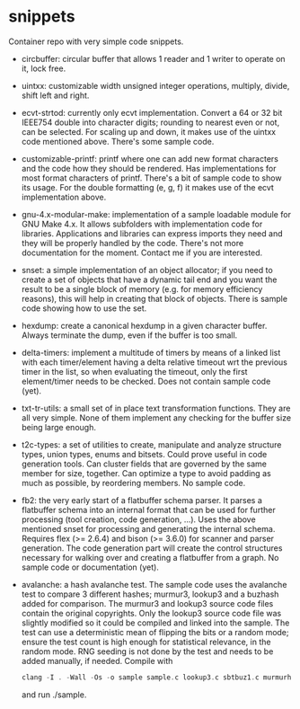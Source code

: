 # snippets
Container repo with very simple code snippets.

* circbuffer: circular buffer that allows 1 reader and 1 writer to operate
  on it, lock free.

* uintxx: customizable width unsigned integer operations, multiply, divide,
  shift left and right.

* ecvt-strtod: currently only ecvt implementation. Convert a 64 or 32 bit IEEE754
  double into character digits; rounding to nearest even or not, can be
  selected. For scaling up and down, it makes use of the uintxx code
  mentioned above. There's some sample code.

* customizable-printf: printf where one can add new format characters and
  the code how they should be rendered. Has implementations for most format
  characters of printf. There's a bit of sample code to show its usage. For
  the double formatting (e, g, f) it makes use of the ecvt implementation
  above.

* gnu-4.x-modular-make: implementation of a sample loadable module for GNU
  Make 4.x. It allows subfolders with implementation code for libraries.
  Applications and libraries can express imports they need and they will be
  properly handled by the code. There's not more documentation for the
  moment. Contact me if you are interested.

* snset: a simple implementation of an object allocator; if you need to
  create a set of objects that have a dynamic tail end and you want
  the result to be a single block of memory (e.g. for memory efficiency reasons),
  this will help in creating that block of objects. There is sample
  code showing how to use the set.

* hexdump: create a canonical hexdump in a given character buffer. Always
  terminate the dump, even if the buffer is too small.

* delta-timers: implement a multitude of timers by means of a linked list
  with each timer/element having a delta relative timeout wrt the previous timer
  in the list, so when evaluating the timeout, only the first element/timer needs
  to be checked. Does not contain sample code (yet).

* txt-tr-utils: a small set of in place text transformation functions. They
  are all very simple. None of them implement any checking for the buffer
  size being large enough.

* t2c-types: a set of utilities to create, manipulate and analyze structure
  types, union types, enums and bitsets. Could prove useful in code generation
  tools. Can cluster fields that are governed by the same member for size,
  together. Can optimize a type to avoid padding as much as possible, by
  reordering members. No sample code.

* fb2: the very early start of a flatbuffer schema parser. It parses a
  flatbuffer schema into an internal format that can be used for further
  processing (tool creation, code generation, ...). Uses the above mentioned
  snset for processing and generating the internal schema. Requires
  flex (>= 2.6.4) and bison (>= 3.6.0) for scanner and parser generation.
  The code generation part will create the control structures necessary for
  walking over and creating a flatbuffer from a graph. No sample code or
  documentation (yet).

* avalanche: a hash avalanche test. The sample code uses the avalanche test
  to compare 3 different hashes; murmur3, lookup3 and a buzhash added for
  comparison. The murmur3 and lookup3 source code files contain the original
  copyrights. Only the lookup3 source code file was slightly modified so it
  could be compiled and linked into the sample. The test can use a
  deterministic mean of flipping the bits or a random mode; ensure the test
  count is high enough for statistical relevance, in the random mode. RNG
  seeding is not done by the test and needs to be added manually, if needed.
  Compile with
  ```C
  clang -I . -Wall -Os -o sample sample.c lookup3.c sbtbuz1.c murmurhash.c avalanche.c
  ```
  and run ./sample.

